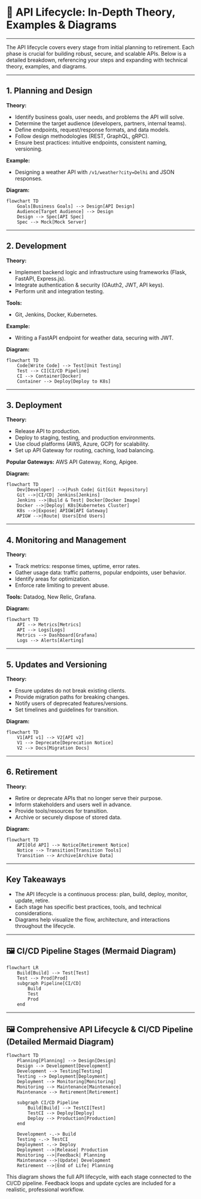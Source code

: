 # 🚀 API Lifecycle: In-Depth Theory, Examples & Diagrams

---

The API lifecycle covers every stage from initial planning to retirement. Each phase is crucial for building robust, secure, and scalable APIs. Below is a detailed breakdown, referencing your steps and expanding with technical theory, examples, and diagrams.

---

## 1. Planning and Design

**Theory:**
- Identify business goals, user needs, and problems the API will solve.
- Determine the target audience (developers, partners, internal teams).
- Define endpoints, request/response formats, and data models.
- Follow design methodologies (REST, GraphQL, gRPC).
- Ensure best practices: intuitive endpoints, consistent naming, versioning.

**Example:**
- Designing a weather API with `/v1/weather?city=Delhi` and JSON responses.

**Diagram:**
```mermaid
flowchart TD
	Goals[Business Goals] --> Design[API Design]
	Audience[Target Audience] --> Design
	Design --> Spec[API Spec]
	Spec --> Mock[Mock Server]
```

---

## 2. Development

**Theory:**
- Implement backend logic and infrastructure using frameworks (Flask, FastAPI, Express.js).
- Integrate authentication & security (OAuth2, JWT, API keys).
- Perform unit and integration testing.

**Tools:**
- Git, Jenkins, Docker, Kubernetes.

**Example:**
- Writing a FastAPI endpoint for weather data, securing with JWT.

**Diagram:**
```mermaid
flowchart TD
	Code[Write Code] --> Test[Unit Testing]
	Test --> CI[CI/CD Pipeline]
	CI --> Container[Docker]
	Container --> Deploy[Deploy to K8s]
```

---

## 3. Deployment

**Theory:**
- Release API to production.
- Deploy to staging, testing, and production environments.
- Use cloud platforms (AWS, Azure, GCP) for scalability.
- Set up API Gateway for routing, caching, load balancing.

**Popular Gateways:** AWS API Gateway, Kong, Apigee.

**Diagram:**
```mermaid
flowchart TD
	Dev[Developer] -->|Push Code| Git[Git Repository]
	Git -->|CI/CD| Jenkins[Jenkins]
	Jenkins -->|Build & Test| Docker[Docker Image]
	Docker -->|Deploy| K8s[Kubernetes Cluster]
	K8s -->|Expose| APIGW[API Gateway]
	APIGW -->|Route| Users[End Users]
```

---

## 4. Monitoring and Management

**Theory:**
- Track metrics: response times, uptime, error rates.
- Gather usage data: traffic patterns, popular endpoints, user behavior.
- Identify areas for optimization.
- Enforce rate limiting to prevent abuse.

**Tools:** Datadog, New Relic, Grafana.

**Diagram:**
```mermaid
flowchart TD
	API --> Metrics[Metrics]
	API --> Logs[Logs]
	Metrics --> Dashboard[Grafana]
	Logs --> Alerts[Alerting]
```

---

## 5. Updates and Versioning

**Theory:**
- Ensure updates do not break existing clients.
- Provide migration paths for breaking changes.
- Notify users of deprecated features/versions.
- Set timelines and guidelines for transition.

**Diagram:**
```mermaid
flowchart TD
	V1[API v1] --> V2[API v2]
	V1 --> Deprecate[Deprecation Notice]
	V2 --> Docs[Migration Docs]
```

---

## 6. Retirement

**Theory:**
- Retire or deprecate APIs that no longer serve their purpose.
- Inform stakeholders and users well in advance.
- Provide tools/resources for transition.
- Archive or securely dispose of stored data.

**Diagram:**
```mermaid
flowchart TD
	API[Old API] --> Notice[Retirement Notice]
	Notice --> Transition[Transition Tools]
	Transition --> Archive[Archive Data]
```

---

## Key Takeaways
- The API lifecycle is a continuous process: plan, build, deploy, monitor, update, retire.
- Each stage has specific best practices, tools, and technical considerations.
- Diagrams help visualize the flow, architecture, and interactions throughout the lifecycle.

---

## 🖼️ CI/CD Pipeline Stages (Mermaid Diagram)
```mermaid
flowchart LR
	Build[Build] --> Test[Test]
	Test --> Prod[Prod]
	subgraph Pipeline[CI/CD]
		Build
		Test
		Prod
	end
```

---

## 🖼️ Comprehensive API Lifecycle & CI/CD Pipeline (Detailed Mermaid Diagram)
```mermaid
flowchart TD
	Planning[Planning] --> Design[Design]
	Design --> Development[Development]
	Development --> Testing[Testing]
	Testing --> Deployment[Deployment]
	Deployment --> Monitoring[Monitoring]
	Monitoring --> Maintenance[Maintenance]
	Maintenance --> Retirement[Retirement]

	subgraph CI/CD Pipeline
		Build[Build] --> TestCI[Test]
		TestCI --> Deploy[Deploy]
		Deploy --> Production[Production]
	end

	Development -.-> Build
	Testing -.-> TestCI
	Deployment -.-> Deploy
	Deployment -->|Release| Production
	Monitoring -->|Feedback| Planning
	Maintenance -->|Update| Development
	Retirement -->|End of Life| Planning
```

This diagram shows the full API lifecycle, with each stage connected to the CI/CD pipeline. Feedback loops and update cycles are included for a realistic, professional workflow.